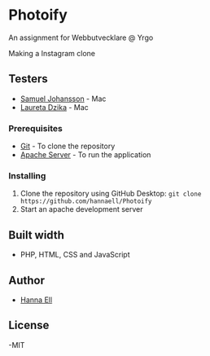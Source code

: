 # Photoify

An assignment for Webbutvecklare @ Yrgo

Making a Instagram clone

## Testers

- [Samuel Johansson](https://github.com/WebSamuel90) - Mac
- [Laureta Dzika](https://github.com/xhika) - Mac

### Prerequisites

- [Git](https://git-scm.com/) - To clone the repository
- [Apache Server](https://www.mamp.info/en/) - To run the application

### Installing

1. Clone the repository using GitHub Desktop: `git clone https://github.com/hannaell/Photoify`
2. Start an apache development server

## Built width

- PHP, HTML, CSS and JavaScript

## Author

- [Hanna Ell](https://github.com/hannaell/)

## License

-MIT
